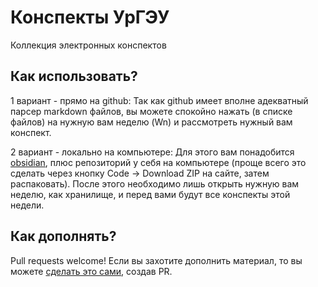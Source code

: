 # Конспекты УрГЭУ

Коллекция электронных конспектов

## Как использовать?

1 вариант - прямо на github:
Так как github имеет вполне адекватный парсер markdown файлов, вы можете спокойно нажать (в списке файлов) на нужную вам неделю (Wn) и рассмотреть нужный вам конспект.

2 вариант - локально на компьютере:
Для этого вам понадобится [obsidian](https://obsidian.md/), плюс репозиторий у себя на компьютере (проще всего это сделать через кнопку Code -> Download ZIP на сайте, затем распаковать).
После этого необходимо лишь открыть нужную вам неделю, как хранилище, и перед вами будут все конспекты этой недели.

## Как дополнять?

Pull requests welcome!
Если вы захотите дополнить материал, то вы можете [сделать это сами](https://docs.github.com/en/pull-requests/collaborating-with-pull-requests/proposing-changes-to-your-work-with-pull-requests/creating-a-pull-request), создав PR.
